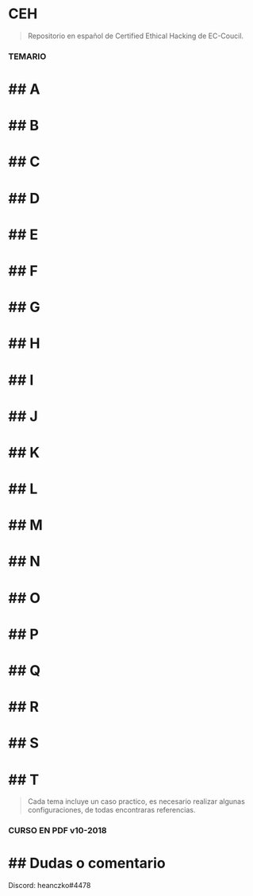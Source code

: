 # CEH

> Repositorio en español de Certified Ethical Hacking de EC-Coucil.

### TEMARIO

# ## A
# ## B
# ## C
# ## D
# ## E
# ## F
# ## G
# ## H
# ## I
# ## J
# ## K
# ## L
# ## M
# ## N
# ## O
# ## P
# ## Q
# ## R
# ## S
# ## T

> Cada tema incluye un caso practico, es necesario realizar algunas configuraciones, de todas encontraras referencias.

### CURSO EN PDF v10-2018

# ## Dudas o comentario
  Discord: heanczko#4478
